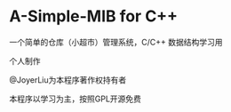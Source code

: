 # A-Simple-MIB for C++
一个简单的仓库（小超市）管理系统，C/C++ 数据结构学习用

个人制作

@JoyerLiu为本程序著作权持有者

本程序以学习为主，按照GPL开源免费

